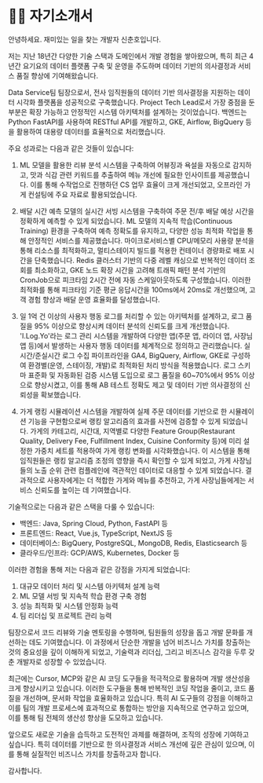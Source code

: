 # 👨‍💻 자기소개서

안녕하세요. 재미있는 일을 찾는 개발자 신춘호입니다.

저는 지난 18년간 다양한 기술 스택과 도메인에서 개발 경험을 쌓아왔으며, 특히 최근 4년간 요기요의 데이터 플랫폼 구축 및 운영을 주도하며 데이터 기반의 의사결정과 서비스 품질 향상에 기여해왔습니다.

Data Service팀 팀장으로서, 전사 임직원들의 데이터 기반 의사결정을 지원하는 데이터 시각화 플랫폼을 성공적으로 구축했습니다. Project Tech Lead로서 가장 중점을 둔 부분은 확장 가능하고 안정적인 시스템 아키텍처를 설계하는 것이었습니다. 백엔드는 Python FastAPI를 사용하여 RESTful API를 개발하고, GKE, Airflow, BigQuery 등을 활용하여 대용량 데이터를 효율적으로 처리했습니다.

주요 성과로는 다음과 같은 것들이 있습니다:

1. ML 모델을 활용한 리뷰 분석 시스템을 구축하여 어뷰징과 욕설을 자동으로 감지하고, 맛과 식감 관련 키워드를 추출하여 메뉴 개선에 필요한 인사이트를 제공했습니다. 이를 통해 수작업으로 진행하던 CS 업무 효율이 크게 개선되었고, 오프라인 가게 컨설팅에 주요 자료로 활용되었습니다.

2. 배달 시간 예측 모델의 실시간 서빙 시스템을 구축하여 주문 전/후 배달 예상 시간을 정확하게 예측할 수 있게 되었습니다. ML 모델의 지속적 학습(Continuous Training) 환경을 구축하여 예측 정확도를 유지하고, 다양한 성능 최적화 작업을 통해 안정적인 서비스를 제공했습니다. 마이크로서비스별 CPU/메모리 사용량 분석을 통해 리소스를 최적화하고, 멀티스테이지 빌드를 적용한 컨테이너 경량화로 배포 시간을 단축했습니다. Redis 클러스터 기반의 다중 레벨 캐싱으로 반복적인 데이터 조회를 최소화하고, GKE 노드 확장 시간을 고려해 트래픽 패턴 분석 기반의 CronJob으로 피크타임 2시간 전에 자동 스케일아웃하도록 구성했습니다. 이러한 최적화를 통해 피크타임 기준 평균 응답시간을 100ms에서 20ms로 개선했으며, 고객 경험 향상과 배달 운영 효율화를 달성했습니다.

3. 일 1억 건 이상의 사용자 행동 로그를 처리할 수 있는 아키텍처를 설계하고, 로그 품질을 95% 이상으로 향상시켜 데이터 분석의 신뢰도를 크게 개선했습니다. 'I.Log.Yo'라는 로그 관리 시스템을 개발하여 다양한 앱(주문 앱, 라이더 앱, 사장님 앱 등)에서 발생하는 사용자 행동 데이터를 체계적으로 정의하고 관리했습니다. 실시간/준실시간 로그 수집 파이프라인을 GA4, BigQuery, Airflow, GKE로 구성하여 환경별(운영, 스테이징, 개발)로 최적화된 처리 방식을 적용했습니다. 로그 스키마 표준화 및 자동화된 검증 시스템 도입으로 로그 품질을 60~70%에서 95% 이상으로 향상시켰고, 이를 통해 AB 테스트 정확도 제고 및 데이터 기반 의사결정의 신뢰성을 확보했습니다.

4. 가게 랭킹 시뮬레이션 시스템을 개발하여 실제 주문 데이터를 기반으로 한 시뮬레이션 기능을 구현함으로써 랭킹 알고리즘의 효과를 사전에 검증할 수 있게 되었습니다. 가게의 카테고리, 시간대, 지역별로 다양한 Feature Group(Restaurant Quality, Delivery Fee, Fulfillment Index, Cuisine Conformity 등)에 미리 설정한 가중치 세트를 적용하여 가게 랭킹 변화를 시각화했습니다. 이 시스템을 통해 임직원들은 랭킹 알고리즘 조정의 영향을 즉시 확인할 수 있게 되었고, 가게 사장님들의 노출 순위 관련 컴플레인에 객관적인 데이터로 대응할 수 있게 되었습니다. 결과적으로 사용자에게는 더 적합한 가게와 메뉴를 추천하고, 가게 사장님들에게는 서비스 신뢰도를 높이는 데 기여했습니다.

기술적으로는 다음과 같은 스택을 다룰 수 있습니다:
- 백엔드: Java, Spring Cloud, Python, FastAPI 등
- 프론트엔드: React, Vue.js, TypeScript, NextJS 등
- 데이터베이스: BigQuery, PostgreSQL, MongoDB, Redis, Elasticsearch 등
- 클라우드/인프라: GCP/AWS, Kubernetes, Docker 등

이러한 경험을 통해 저는 다음과 같은 강점을 가지게 되었습니다:

1. 대규모 데이터 처리 및 시스템 아키텍처 설계 능력
2. ML 모델 서빙 및 지속적 학습 환경 구축 경험
3. 성능 최적화 및 시스템 안정화 능력
4. 팀 리더십 및 프로젝트 관리 능력

팀장으로서 코드 리뷰와 기술 멘토링을 수행하며, 팀원들의 성장을 돕고 개발 문화를 개선하는 데도 기여했습니다. 이 과정에서 단순한 개발을 넘어 비즈니스 가치를 창출하는 것의 중요성을 깊이 이해하게 되었고, 기술력과 리더십, 그리고 비즈니스 감각을 두루 갖춘 개발자로 성장할 수 있었습니다.

최근에는 Cursor, MCP와 같은 AI 코딩 도구들을 적극적으로 활용하며 개발 생산성을 크게 향상시키고 있습니다. 이러한 도구들을 통해 반복적인 코딩 작업을 줄이고, 코드 품질을 개선하며, 문서화 작업을 효율화하고 있습니다. 특히 AI 도구들의 강점을 이해하고 이를 팀의 개발 프로세스에 효과적으로 통합하는 방안을 지속적으로 연구하고 있으며, 이를 통해 팀 전체의 생산성 향상을 도모하고 있습니다.

앞으로도 새로운 기술을 습득하고 도전적인 과제를 해결하며, 조직의 성장에 기여하고 싶습니다. 특히 데이터를 기반으로 한 의사결정과 서비스 개선에 깊은 관심이 있으며, 이를 통해 실질적인 비즈니스 가치를 창출하고자 합니다.

감사합니다.
